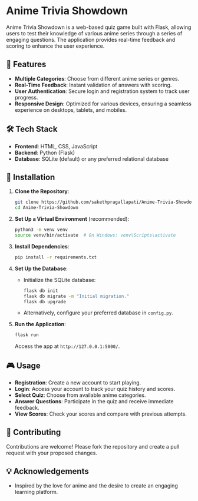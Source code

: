 # Anime Trivia Showdown

Anime Trivia Showdown is a web-based quiz game built with Flask, allowing users to test their knowledge of various anime series through a series of engaging questions. The application provides real-time feedback and scoring to enhance the user experience.

## 🚀 Features
- **Multiple Categories**: Choose from different anime series or genres.
- **Real-Time Feedback**: Instant validation of answers with scoring.
- **User Authentication**: Secure login and registration system to track user progress.
- **Responsive Design**: Optimized for various devices, ensuring a seamless experience on desktops, tablets, and mobiles.

## 🛠️ Tech Stack
- **Frontend**: HTML, CSS, JavaScript
- **Backend**: Python (Flask)
- **Database**: SQLite (default) or any preferred relational database

## 📂 Installation

1. **Clone the Repository**:
   ```bash
   git clone https://github.com/sakethpragallapati/Anime-Trivia-Showdown.git
   cd Anime-Trivia-Showdown
   ```

2. **Set Up a Virtual Environment** (recommended):
   ```bash
   python3 -m venv venv
   source venv/bin/activate  # On Windows: venv\Scripts\activate
   ```

3. **Install Dependencies**:
   ```bash
   pip install -r requirements.txt
   ```

4. **Set Up the Database**:
   - Initialize the SQLite database:
     ```bash
     flask db init
     flask db migrate -m "Initial migration."
     flask db upgrade
     ```
   - Alternatively, configure your preferred database in `config.py`.

5. **Run the Application**:
   ```bash
   flask run
   ```
   Access the app at `http://127.0.0.1:5000/`.

## 🎮 Usage
- **Registration**: Create a new account to start playing.
- **Login**: Access your account to track your quiz history and scores.
- **Select Quiz**: Choose from available anime categories.
- **Answer Questions**: Participate in the quiz and receive immediate feedback.
- **View Scores**: Check your scores and compare with previous attempts.

## 🤝 Contributing
Contributions are welcome! Please fork the repository and create a pull request with your proposed changes.

## 💡 Acknowledgements
- Inspired by the love for anime and the desire to create an engaging learning platform.
